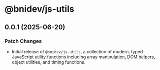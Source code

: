 # @bnidev/js-utils

## 0.0.1 (2025-06-20)

### Patch Changes

- Initial release of `@bnidev/js-utils`, a collection of modern, typed JavaScript utility functions including array manipulation, DOM helpers, object utilities, and timing functions.
